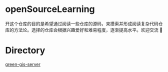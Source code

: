 # openSourceLearning

开这个仓库的目的是希望通过阅读一些仓库的源码，来摸索并形成阅读复杂代码仓库的方法论。选择的仓库会根据兴趣爱好和难易程度，逐渐提高水平。欢迎交流 :open_hands:

# Directory

[green-gis-server](./green-gis-server/note.md)